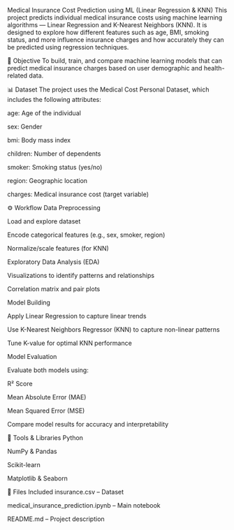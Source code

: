 Medical Insurance Cost Prediction using ML (Linear Regression & KNN)
This project predicts individual medical insurance costs using machine learning algorithms — Linear Regression and K-Nearest Neighbors (KNN). It is designed to explore how different features such as age, BMI, smoking status, and more influence insurance charges and how accurately they can be predicted using regression techniques.

🎯 Objective
To build, train, and compare machine learning models that can predict medical insurance charges based on user demographic and health-related data.

📊 Dataset
The project uses the Medical Cost Personal Dataset, which includes the following attributes:

age: Age of the individual

sex: Gender

bmi: Body mass index

children: Number of dependents

smoker: Smoking status (yes/no)

region: Geographic location

charges: Medical insurance cost (target variable)

⚙️ Workflow
Data Preprocessing

Load and explore dataset

Encode categorical features (e.g., sex, smoker, region)

Normalize/scale features (for KNN)

Exploratory Data Analysis (EDA)

Visualizations to identify patterns and relationships

Correlation matrix and pair plots

Model Building

Apply Linear Regression to capture linear trends

Use K-Nearest Neighbors Regressor (KNN) to capture non-linear patterns

Tune K-value for optimal KNN performance

Model Evaluation

Evaluate both models using:

R² Score

Mean Absolute Error (MAE)

Mean Squared Error (MSE)

Compare model results for accuracy and interpretability

🧰 Tools & Libraries
Python

NumPy & Pandas

Scikit-learn

Matplotlib & Seaborn

📁 Files Included
insurance.csv – Dataset

medical_insurance_prediction.ipynb – Main notebook

README.md – Project description

